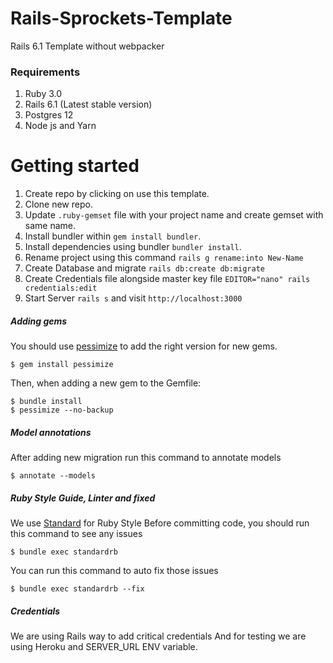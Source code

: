 # Rails-Sprockets-Template

Rails 6.1 Template without webpacker

### Requirements
1. Ruby 3.0
2. Rails 6.1 (Latest stable version)
3. Postgres 12
4. Node js and Yarn

# Getting started

1. Create repo by clicking on use this template.
2. Clone new repo.
3. Update `.ruby-gemset` file with your project name and create gemset with same name.
4. Install bundler within `gem install bundler`.
5. Install dependencies using bundler `bundler install`.
6. Rename project using this command `rails g rename:into New-Name`
7. Create Database and migrate `rails db:create db:migrate`
8. Create Credentials file alongside master key file `EDITOR="nano" rails credentials:edit`
9. Start Server `rails s` and visit `http://localhost:3000`


##### Adding gems

You should use [pessimize](https://github.com/joonty/pessimize) to add the right version for new gems.

```console
$ gem install pessimize
```

Then, when adding a new gem to the Gemfile:

```console
$ bundle install
$ pessimize --no-backup
```

##### Model annotations
After adding new migration run this command to annotate models
```console
$ annotate --models
```

##### Ruby Style Guide, Linter and fixed
We use [Standard](https://github.com/testdouble/standard) for Ruby Style
Before committing code, you should run this command to see any issues
```console
$ bundle exec standardrb
```
You can run this command to auto fix those issues
```console
$ bundle exec standardrb --fix
```

##### Credentials
We are using Rails way to add critical credentials
And for testing we are using Heroku and SERVER_URL ENV variable.